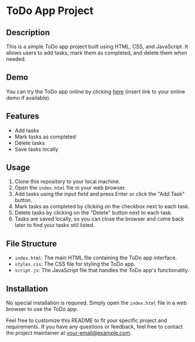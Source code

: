 # ToDo App Project

## Description
This is a simple ToDo app project built using HTML, CSS, and JavaScript. It allows users to add tasks, mark them as completed, and delete them when needed.

## Demo
You can try the ToDo app online by clicking [here](#) (insert link to your online demo if available).

## Features
- Add tasks
- Mark tasks as completed
- Delete tasks
- Save tasks locally

## Usage
1. Clone this repository to your local machine.
2. Open the `index.html` file in your web browser.
3. Add tasks using the input field and press Enter or click the "Add Task" button.
4. Mark tasks as completed by clicking on the checkbox next to each task.
5. Delete tasks by clicking on the "Delete" button next to each task.
6. Tasks are saved locally, so you can close the browser and come back later to find your tasks still listed.

## File Structure
- `index.html`: The main HTML file containing the ToDo app interface.
- `styles.css`: The CSS file for styling the ToDo app.
- `script.js`: The JavaScript file that handles the ToDo app's functionality.

## Installation
No special installation is required. Simply open the `index.html` file in a web browser to use the ToDo app.

Feel free to customize this README to fit your specific project and requirements. If you have any questions or feedback, feel free to contact the project maintainer at [your-email@example.com](mailto:your-email@example.com).
